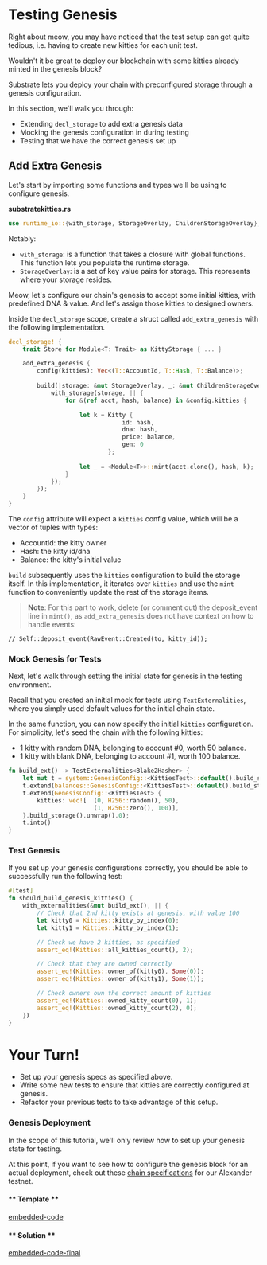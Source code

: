 Testing Genesis
===

Right about meow, you may have noticed that the test setup can get quite tedious,
i.e. having to create new kitties for each unit test.

Wouldn't it be great to deploy our blockchain with some kitties already minted in the genesis block?

Substrate lets you deploy your chain with preconfigured storage through a genesis configuration.

In this section, we'll walk you through: 
- Extending `decl_storage` to add extra genesis data
- Mocking the genesis configuration in during testing
- Testing that we have the correct genesis set up

## Add Extra Genesis

Let's start by importing some functions and types we'll be using to configure genesis.

**substratekitties<span>.</span>rs**
```rust
use runtime_io::{with_storage, StorageOverlay, ChildrenStorageOverlay};
```
Notably:
- `with_storage`: is a function that takes a closure with global functions. This function lets you populate the runtime storage.
- `StorageOverlay`: is a set of key value pairs for storage. This represents where your storage resides.

Meow, let's configure our chain's genesis to accept some initial kitties, with predefined DNA & value.
And let's assign those kitties to designed owners.

Inside the `decl_storage` scope, create a struct called `add_extra_genesis` with the following implementation. 

```rust
decl_storage! {
    trait Store for Module<T: Trait> as KittyStorage { ... }

    add_extra_genesis {
        config(kitties): Vec<(T::AccountId, T::Hash, T::Balance)>;
        
        build(|storage: &mut StorageOverlay, _: &mut ChildrenStorageOverlay, config: &GenesisConfig<T>| {
            with_storage(storage, || {
                for &(ref acct, hash, balance) in &config.kitties {

                    let k = Kitty {
                                id: hash,
                                dna: hash,
                                price: balance,
                                gen: 0
                            };
                
                    let _ = <Module<T>>::mint(acct.clone(), hash, k);
                }
            });
        });
    }
}
```
The `config` attribute will expect a `kitties` config value, which will be a vector of tuples with types: 
- AccountId: the kitty owner
- Hash: the kitty id/dna
- Balance: the kitty's initial value

`build` subsequently uses the `kitties` configuration to build the storage itself.
In this implementation, it iterates over `kitties` and use the `mint` function to conveniently update
the rest of the storage items.

> **Note**: For this part to work, delete (or comment out) the deposit_event line in `mint()`, as `add_extra_genesis`
does not have context on how to handle events:
```
// Self::deposit_event(RawEvent::Created(to, kitty_id));
```

### Mock Genesis for Tests

Next, let's walk through setting the initial state for genesis in the testing environment.

Recall that you created an initial mock for tests using `TextExternalities`, where you simply
used default values for the initial chain state.

In the same function, you can now specify the initial `kitties` configuration. 
For simplicity, let's seed the chain with the following kitties: 
- 1 kitty with random DNA, belonging to account #0, worth 50 balance.
- 1 kitty with blank DNA, belonging to account #1, worth 100 balance.

```rust
fn build_ext() -> TestExternalities<Blake2Hasher> {
	let mut t = system::GenesisConfig::<KittiesTest>::default().build_storage().unwrap().0;
	t.extend(balances::GenesisConfig::<KittiesTest>::default().build_storage().unwrap().0);
	t.extend(GenesisConfig::<KittiesTest> {
		kitties: vec![  (0, H256::random(), 50), 
						(1, H256::zero(), 100)], 
	}.build_storage().unwrap().0);
	t.into()
}
```

### Test Genesis

If you set up your genesis configurations correctly, you should be able to successfully run
the following test: 
```rust
#[test]
fn should_build_genesis_kitties() {
	with_externalities(&mut build_ext(), || {
		// Check that 2nd kitty exists at genesis, with value 100
		let kitty0 = Kitties::kitty_by_index(0);
		let kitty1 = Kitties::kitty_by_index(1);

		// Check we have 2 kitties, as specified
		assert_eq!(Kitties::all_kitties_count(), 2);

		// Check that they are owned correctly
		assert_eq!(Kitties::owner_of(kitty0), Some(0));
		assert_eq!(Kitties::owner_of(kitty1), Some(1));

		// Check owners own the correct amount of kitties
		assert_eq!(Kitties::owned_kitty_count(0), 1);
		assert_eq!(Kitties::owned_kitty_count(2), 0);
	})
}
```

# Your Turn!

- Set up your genesis specs as specified above.
- Write some new tests to ensure that kitties are correctly configured at genesis.
- Refactor your previous tests to take advantage of this setup.

### Genesis Deployment
In the scope of this tutorial, we'll only review how to set up your genesis state
for testing. 

At this point, if you want to see how to configure the genesis block for an actual deployment, check out these
[chain specifications](https://github.com/paritytech/polkadot/blob/d102d8fbac950abf2a696097d65ec2edc64dc216/service/src/chain_spec.rs)
for our Alexander testnet.

<!-- tabs:start -->

#### ** Template **

[embedded-code](./assets/5.3-template.rs ':include :type=code embed-template')

#### ** Solution **

[embedded-code-final](./assets/5.3-finished-code.rs ':include :type=code embed-final')

<!-- tabs:end -->